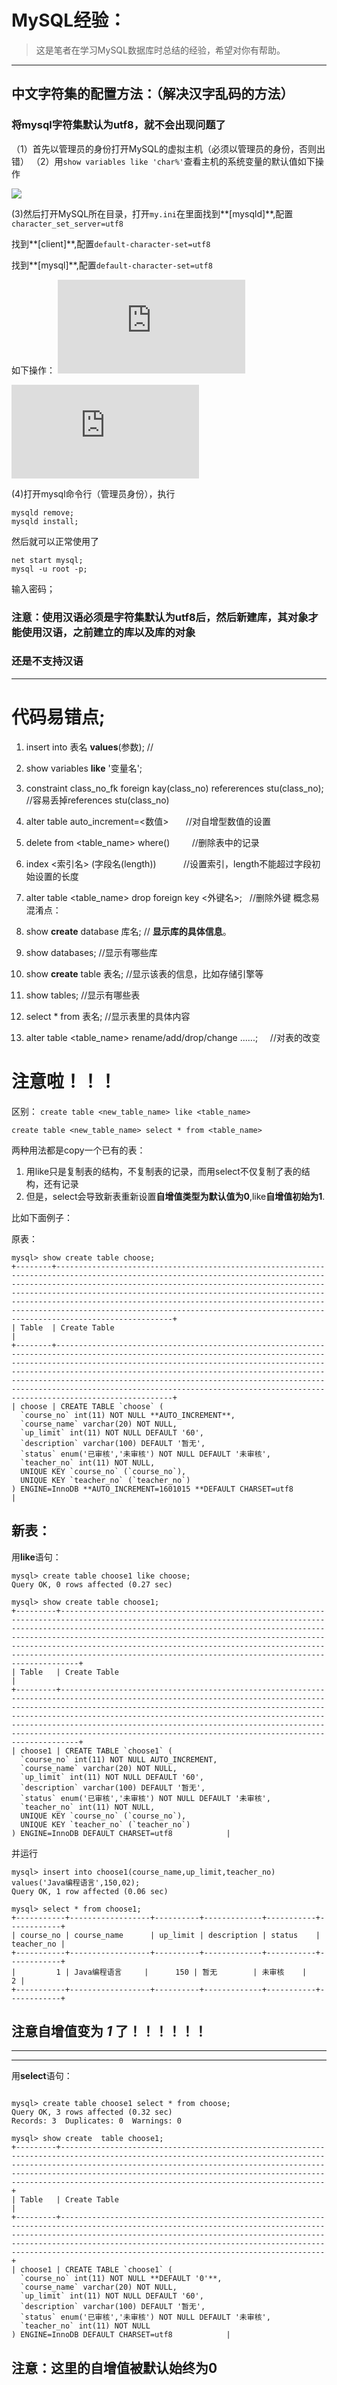 # MySQL经验：

> 这是笔者在学习MySQL数据库时总结的经验，希望对你有帮助。
--------------------------------------------------------------------------------------
## 中文字符集的配置方法：（解决汉字乱码的方法）

 ### 将mysql字符集默认为utf8，就不会出现问题了
  
  （1）首先以管理员的身份打开MySQL的虚拟主机（必须以管理员的身份，否则出错）
  （2）用`show variables like 'char%'`查看主机的系统变量的默认值如下操作

![](http://img3.imgtn.bdimg.com/it/u=2412101824,1844181161&fm=27&gp=0.jpg)
    

   (3)然后打开MySQL所在目录，打开`my.ini`在里面找到**[mysqld]**,配置`character_set_server=utf8`


找到**[client]**,配置`default-character-set=utf8`


找到**[mysql]**,配置`default-character-set=utf8`

如下操作：
![](http://jingyan.baidu.com/album/d5a880ebb7a40513f147cc87.html?picindex=3)

![](http://jingyan.baidu.com/album/d5a880ebb7a40513f147cc87.html?picindex=4)

   (4)打开mysql命令行（管理员身份），执行

```
mysqld remove;
mysqld install;

```
然后就可以正常使用了

```
net start mysql;
mysql -u root -p;

```
输入密码；

### 注意：使用汉语必须是字符集默认为utf8后，然后新建库，其对象才能使用汉语，之前建立的库以及库的对象
### 还是不支持汉语
-----------------------------------------------------------------------------------------------

代码易错点;
=========

1. insert into 表名 **values**(参数);   //

2. show variables **like** '变量名';

3. constraint class_no_fk foreign kay(class_no) refererences stu(class_no);  //容易丢掉references stu(class_no)

4. alter table auto_increment=<数值>        //对自增型数值的设置

5. delete from <table_name> where()          //删除表中的记录

6. index <索引名> (字段名(length))            //设置索引，length不能超过字段初始设置的长度

7. alter table <table_name> drop foreign key <外键名>;   //删除外键
概念易混淆点：

3. show **create** database 库名;  // **显示库的具体信息**。

4. show databases;      //显示有哪些库

5. show **create** table 表名;    //显示该表的信息，比如存储引擎等

6. show tables;   //显示有哪些表

7. select * from 表名;    //显示表里的具体内容

8. alter table <table_name> rename/add/drop/change ......;     //对表的改变



注意啦！！！
==============
区别：
 `create table <new_table_name> like <table_name>`
 
 `create table <new_table_name> select * from <table_name> `

两种用法都是copy一个已有的表：
1. 用like只是复制表的结构，不复制表的记录，而用select不仅复制了表的结构，还有记录
2. 但是，select会导致新表重新设置**自增值类型为默认值为0**,like**自增值初始为1**.

比如下面例子：

原表：
```
mysql> show create table choose;
+--------+--------------------------------------------------------------------------------------------------------------------------------------------------------------------------------------------------------------------------------------------------------------------------------------------------------------------------------------------------------------------------------------------------------------------------------------------------------------+
| Table  | Create Table                                                                                                                                                                                                                                                                                                                                                                                                                                                 |
+--------+--------------------------------------------------------------------------------------------------------------------------------------------------------------------------------------------------------------------------------------------------------------------------------------------------------------------------------------------------------------------------------------------------------------------------------------------------------------+
| choose | CREATE TABLE `choose` (
  `course_no` int(11) NOT NULL **AUTO_INCREMENT**,
  `course_name` varchar(20) NOT NULL,
  `up_limit` int(11) NOT NULL DEFAULT '60',
  `description` varchar(100) DEFAULT '暂无',
  `status` enum('已审核','未审核') NOT NULL DEFAULT '未审核',
  `teacher_no` int(11) NOT NULL,
  UNIQUE KEY `course_no` (`course_no`),
  UNIQUE KEY `teacher_no` (`teacher_no`)
) ENGINE=InnoDB **AUTO_INCREMENT=1601015 **DEFAULT CHARSET=utf8            |
```

新表：
--------------------------------------

 用**like**语句：
```
mysql> create table choose1 like choose;
Query OK, 0 rows affected (0.27 sec)

mysql> show create table choose1;
+---------+----------------------------------------------------------------------------------------------------------------------------------------------------------------------------------------------------------------------------------------------------------------------------------------------------------------------------------------------------------------------------------------------------------------------------------------+
| Table   | Create Table                                                                                                                                                                                                                                                                                                                                                                                                                           |
+---------+----------------------------------------------------------------------------------------------------------------------------------------------------------------------------------------------------------------------------------------------------------------------------------------------------------------------------------------------------------------------------------------------------------------------------------------+
| choose1 | CREATE TABLE `choose1` (
  `course_no` int(11) NOT NULL AUTO_INCREMENT,
  `course_name` varchar(20) NOT NULL,
  `up_limit` int(11) NOT NULL DEFAULT '60',
  `description` varchar(100) DEFAULT '暂无',
  `status` enum('已审核','未审核') NOT NULL DEFAULT '未审核',
  `teacher_no` int(11) NOT NULL,
  UNIQUE KEY `course_no` (`course_no`),
  UNIQUE KEY `teacher_no` (`teacher_no`)
) ENGINE=InnoDB DEFAULT CHARSET=utf8            |
```
并运行
```
mysql> insert into choose1(course_name,up_limit,teacher_no) values('Java编程语言',150,02);
Query OK, 1 row affected (0.06 sec)

mysql> select * from choose1;
+-----------+------------------+----------+-------------+-----------+------------+
| course_no | course_name      | up_limit | description | status    | teacher_no |
+-----------+------------------+----------+-------------+-----------+------------+
|         1 | Java编程语言     |      150 | 暂无        | 未审核    |          2 |
+-----------+------------------+----------+-------------+-----------+------------+
```
## 注意自增值变为 *1* 了！！！！！！

------------------------------------------------------

---------------------------------------------------
用**select**语句：
```

mysql> create table choose1 select * from choose;
Query OK, 3 rows affected (0.32 sec)
Records: 3  Duplicates: 0  Warnings: 0

mysql> show create  table choose1;
+---------+---------------------------------------------------------------------------------------------------------------------------------------------------------------------------------------------------------------------------------------------------------------------------------------------------------------------------------------------------+
| Table   | Create Table                                                                                                                                                                                                                                                                                                                                      |
+---------+---------------------------------------------------------------------------------------------------------------------------------------------------------------------------------------------------------------------------------------------------------------------------------------------------------------------------------------------------+
| choose1 | CREATE TABLE `choose1` (
  `course_no` int(11) NOT NULL **DEFAULT '0'**,
  `course_name` varchar(20) NOT NULL,
  `up_limit` int(11) NOT NULL DEFAULT '60',
  `description` varchar(100) DEFAULT '暂无',
  `status` enum('已审核','未审核') NOT NULL DEFAULT '未审核',
  `teacher_no` int(11) NOT NULL
) ENGINE=InnoDB DEFAULT CHARSET=utf8            |
```
注意：这里的**自增值被默认始终为0**
-------------------------------------------------------------------


